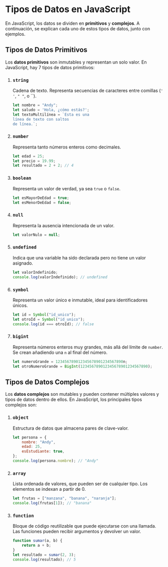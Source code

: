# Tipos de Datos en JavaScript

En JavaScript, los datos se dividen en **primitivos** y **complejos**. A continuación, se explican cada uno de estos tipos de datos, junto con ejemplos.

## Tipos de Datos Primitivos

Los **datos primitivos** son inmutables y representan un solo valor. En JavaScript, hay 7 tipos de datos primitivos:

1. ### `string`
   Cadena de texto. Representa secuencias de caracteres entre comillas (`' '`, `" "`, o \`\`).
   ```javascript
   let nombre = "Andy";
   let saludo = 'Hola, ¿cómo estás?';
   let textoMultilínea = `Esta es una
   línea de texto con saltos
   de línea.`;
   ```

2. ### `number`
   Representa tanto números enteros como decimales.
   ```javascript
   let edad = 25;
   let precio = 19.99;
   let resultado = 2 + 2; // 4
   ```

3. ### `boolean`
   Representa un valor de verdad, ya sea `true` o `false`.
   ```javascript
   let esMayorDeEdad = true;
   let esMenorDeEdad = false;
   ```

4. ### `null`
   Representa la ausencia intencionada de un valor.
   ```javascript
   let valorNulo = null;
   ```

5. ### `undefined`
   Indica que una variable ha sido declarada pero no tiene un valor asignado.
   ```javascript
   let valorIndefinido;
   console.log(valorIndefinido); // undefined
   ```

6. ### `symbol`
   Representa un valor único e inmutable, ideal para identificadores únicos.
   ```javascript
   let id = Symbol("id_unico");
   let otroId = Symbol("id_unico");
   console.log(id === otroId); // false
   ```

7. ### `bigint`
   Representa números enteros muy grandes, más allá del límite de `number`. Se crean añadiendo una `n` al final del número.
   ```javascript
   let numeroGrande = 123456789012345678901234567890n;
   let otroNumeroGrande = BigInt(123456789012345678901234567890);
   ```



## Tipos de Datos Complejos

Los **datos complejos** son mutables y pueden contener múltiples valores y tipos de datos dentro de ellos. En JavaScript, los principales tipos complejos son:

1. ### `object`
   Estructura de datos que almacena pares de clave-valor.
   ```javascript
   let persona = {
       nombre: "Andy",
       edad: 25,
       esEstudiante: true,
   };
   console.log(persona.nombre); // "Andy"
   ```

2. ### `array`
   Lista ordenada de valores, que pueden ser de cualquier tipo. Los elementos se indexan a partir de 0.
   ```javascript
   let frutas = ["manzana", "banana", "naranja"];
   console.log(frutas[1]); // "banana"
   ```

3. ### `function`
   Bloque de código reutilizable que puede ejecutarse con una llamada. Las funciones pueden recibir argumentos y devolver un valor.
   ```javascript
   function sumar(a, b) {
       return a + b;
   }
   let resultado = sumar(2, 3);
   console.log(resultado); // 5
   ```
